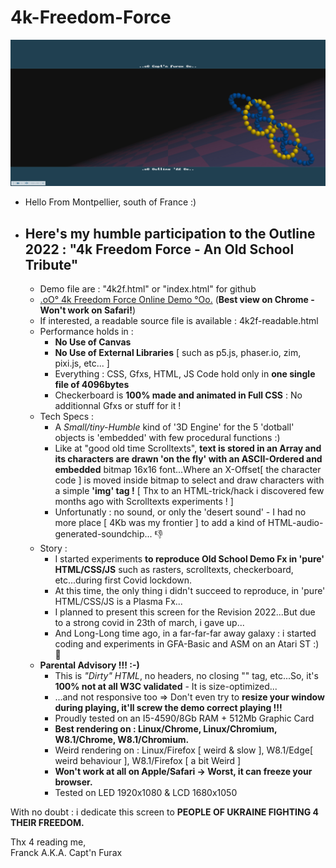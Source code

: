 # 4k-Freedom-Force

![4k Freedom Force](https://github.com/CaptainFurax/4k-Freedom-Force/blob/main/screenshot.png)

+ Hello From Montpellier, south of France :)
+ ## Here's my humble participation to the __Outline 2022 : "4k Freedom Force - An Old School Tribute"__
    
    +  Demo file are : "4k2f.html" or "index.html" for github
    + [.oO° 4k Freedom Force Online Demo °Oo.](https://captainfurax.github.io/4k-Freedom-Force/) (__Best view on Chrome - Won't work on Safari!__)
    + If interested, a readable source file is available : 4k2f-readable.html
  + Performance holds in : 
    + __No Use of Canvas__
    + __No Use of External Libraries__ [ such as p5.js, phaser.io, zim, pixi.js, etc... ]
    + Everything : CSS, Gfxs, HTML, JS Code hold only in __one single file of 4096bytes__ 
    + Checkerboard is __100% made and animated in Full CSS__ : No additionnal Gfxs or stuff for it !
  + Tech Specs :
    + A *Small/tiny-Humble* kind of '3D Engine' for the 5 'dotball' objects is 'embedded' with few procedural functions :)
    + Like at "good old time Scrolltexts", __text is stored in an Array and its characters are drawn 'on the fly' with an ASCII-Ordered and embedded__ bitmap 16x16 font...Where an X-Offset[ the character code ] is moved inside bitmap to select and draw characters with a simple __'img' tag !__ [ Thx to an HTML-trick/hack i discovered few months ago with Scrolltexts experiments ! ]
    + Unfortunatly : no sound, or only the 'desert sound' - I had no more place [ 4Kb was my frontier ] to add a kind of HTML-audio-generated-soundchip... 👎
  + Story :
    + I started experiments __to reproduce Old School Demo Fx in 'pure' HTML/CSS/JS__ such as rasters, scrolltexts, checkerboard, etc...during first Covid
      lockdown.
    + At this time, the only thing i didn't succeed to reproduce, in 'pure' HTML/CSS/JS is a Plasma Fx...
    + I planned to present this screen for the Revision 2022...But due to a strong covid in 23th of march, i gave up...
    + And Long-Long time ago, in a far-far-far away galaxy : i started coding and experiments in GFA-Basic and ASM on an Atari ST :) 🦖
  + __Parental Advisory !!! :-)__ 
    + This is *"Dirty" HTML*, no headers, no closing "</body>" tag, etc...So, it's __100% not at all W3C validated__ - It is size-optimized...
    + ...and not responsive too => Don't even try to __resize your window during playing, it'll screw the demo correct playing !!!__
    + Proudly tested on an I5-4590/8Gb RAM + 512Mb Graphic Card
    + __Best rendering on : Linux/Chrome, Linux/Chromium, W8.1/Chrome, W8.1/Chromium.__
    + Weird rendering on : Linux/Firefox [ weird & slow ], W8.1/Edge[ weird behaviour ], W8.1/Firefox [ a bit Weird ]
    + __Won't work at all on Apple/Safari -> Worst, it can freeze your browser.__
    + Tested on LED 1920x1080 & LCD 1680x1050

With no doubt : i dedicate this screen to __PEOPLE OF UKRAINE FIGHTING 4 THEIR FREEDOM.__


Thx 4 reading me,  
Franck A.K.A. Capt'n Furax


